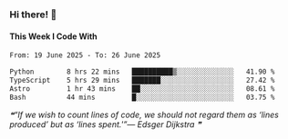 ### Hi there! 👋

#### This Week I Code With
<!--START_SECTION:waka-->

```txt
From: 19 June 2025 - To: 26 June 2025

Python        8 hrs 22 mins   ██████████▒░░░░░░░░░░░░░░   41.90 %
TypeScript    5 hrs 29 mins   ███████░░░░░░░░░░░░░░░░░░   27.42 %
Astro         1 hr 43 mins    ██░░░░░░░░░░░░░░░░░░░░░░░   08.61 %
Bash          44 mins         █░░░░░░░░░░░░░░░░░░░░░░░░   03.75 %
```

<!--END_SECTION:waka-->

<!--STARTS_HERE_QUOTE_README-->
<i>❝“If we wish to count lines of code, we should not regard them as ‘lines produced’ but as ‘lines spent.'”— Edsger Dijkstra   ❞</i>
<!--ENDS_HERE_QUOTE_README-->
